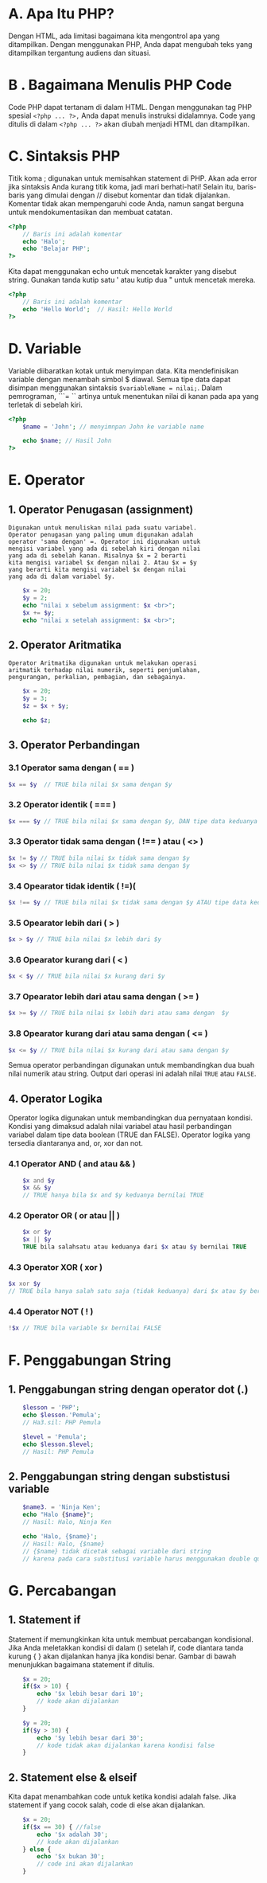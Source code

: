 # A. Apa Itu PHP?

Dengan HTML, ada limitasi bagaimana kita mengontrol apa yang ditampilkan. Dengan menggunakan PHP, Anda dapat mengubah teks yang ditampilkan tergantung audiens dan situasi.

# B . Bagaimana Menulis PHP Code

Code PHP dapat tertanam di dalam HTML. Dengan menggunakan tag PHP spesial ```<?php ... ?>,``` Anda dapat menulis instruksi didalamnya. Code yang ditulis di dalam ```<?php ... ?>``` akan diubah menjadi HTML dan ditampilkan.

# C. Sintaksis PHP

Titik koma ; digunakan untuk memisahkan statement di PHP. Akan ada error jika sintaksis Anda kurang titik koma, jadi mari berhati-hati! Selain itu, baris-baris yang dimulai dengan // disebut komentar dan tidak dijalankan. Komentar tidak akan mempengaruhi code Anda, namun sangat berguna untuk mendokumentasikan dan membuat catatan.

```php
<?php
    // Baris ini adalah komentar
    echo 'Halo'; 
    echo 'Belajar PHP';
?>
```
Kita dapat menggunakan echo untuk mencetak karakter yang disebut string. Gunakan tanda kutip satu ' atau kutip dua " untuk mencetak mereka.

```php
<?php
    // Baris ini adalah komentar
    echo 'Hello World';  // Hasil: Hello World
?>
```

# D. Variable

Variable diibaratkan kotak untuk menyimpan data. Kita mendefinisikan variable dengan menambah simbol $ diawal. Semua tipe data dapat disimpan menggunakan sintaksis ```$variableName = nilai;```. Dalam pemrograman, ```= `` artinya untuk menentukan nilai di kanan pada apa yang terletak di sebelah kiri.  

```php
<?php 
    $name = 'John'; // menyimnpan John ke variable name

    echo $name; // Hasil John
?>
```

# E. Operator

## 1. Operator Penugasan (assignment)
    Digunakan untuk menuliskan nilai pada suatu variabel. 
    Operator penugasan yang paling umum digunakan adalah 
    operator 'sama dengan' =. Operator ini digunakan untuk 
    mengisi variabel yang ada di sebelah kiri dengan nilai 
    yang ada di sebelah kanan. Misalnya $x = 2 berarti 
    kita mengisi variabel $x dengan nilai 2. Atau $x = $y 
    yang berarti kita mengisi variabel $x dengan nilai 
    yang ada di dalam variabel $y.

```php
    $x = 20;
    $y = 2;
    echo "nilai x sebelum assignment: $x <br>";
    $x += $y;
    echo "nilai x setelah assignment: $x <br>";
```

## 2. Operator Aritmatika
    Operator Aritmatika digunakan untuk melakukan operasi 
    aritmatik terhadap nilai numerik, seperti penjumlahan, 
    pengurangan, perkalian, pembagian, dan sebagainya.

```php
    $x = 20;
    $y = 3;
    $z = $x + $y;

    echo $z;
```

## 3. Operator Perbandingan


### 3.1 Operator sama dengan ( == )

```php 
$x == $y  // TRUE bila nilai $x sama dengan $y 
```


### 3.2 Operator identik ( === )

```php
$x === $y // TRUE bila nilai $x sama dengan $y, DAN tipe data keduanya sama
```


### 3.3 Operator tidak sama dengan ( !== ) atau ( <> )

```php
$x != $y // TRUE bila nilai $x tidak sama dengan $y
$x <> $y // TRUE bila nilai $x tidak sama dengan $y
```


### 3.4 Opearator tidak identik ( !=)(

```php
$x !== $y // TRUE bila nilai $x tidak sama dengan $y ATAU tipe data keduanya berbeda
```

### 3.5 Opearator lebih dari ( > )
```php
$x > $y // TRUE bila nilai $x lebih dari $y
```


### 3.6 Opearator kurang dari ( < )
```php
$x < $y	// TRUE bila nilai $x kurang dari $y
```


### 3.7 Opearator lebih dari atau sama dengan ( >= )

```php
$x >= $y // TRUE bila nilai $x lebih dari atau sama dengan  $y
```

### 3.8 Opearator kurang dari atau sama dengan ( <= )

```php
$x <= $y // TRUE bila nilai $x kurang dari atau sama dengan $y
```

Semua operator perbandingan digunakan untuk membandingkan dua buah nilai numerik atau string. Output dari operasi ini adalah nilai ``TRUE`` atau ``FALSE``.

## 4. Operator Logika

Operator logika digunakan untuk membandingkan dua pernyataan kondisi. 
Kondisi yang dimaksud adalah nilai variabel atau hasil perbandingan variabel
dalam tipe data boolean (TRUE dan FALSE). Operator logika yang tersedia
diantaranya and, or, xor dan not.

### 4.1 Operator AND ( and atau && )
```php
    $x and $y
    $x && $y	
    // TRUE hanya bila $x and $y keduanya bernilai TRUE
```

### 4.2 Operator OR ( or atau || ) 

```php
    $x or $y
    $x || $y	
    TRUE bila salahsatu atau keduanya dari $x atau $y bernilai TRUE
```

### 4.3 Operator XOR ( xor )
```php
$x xor $y	
// TRUE bila hanya salah satu saja (tidak keduanya) dari $x atau $y bernilai TRUE
```

### 4.4 Operator NOT ( ! )

```php
!$x	// TRUE bila variable $x bernilai FALSE
```


# F. Penggabungan String

## 1. Penggabungan string dengan operator dot (.)

```php
    $lesson = 'PHP';
    echo $lesson.'Pemula';
    // Ha3.sil: PHP Pemula

    $level = 'Pemula';
    echo $lesson.$level;
    // Hasil: PHP Pemula
```

## 2. Penggabungan string dengan substistusi variable

```php
    $name3. = 'Ninja Ken';
    echo "Halo {$name}"; 
    // Hasil: Halo, Ninja Ken

    echo 'Halo, {$name}';
    // Hasil: Halo, {$name}
    // {$name} tidak dicetak sebagai variable dari string
    // karena pada cara substitusi variable harus menggunakan double quote
```

# G. Percabangan

## 1. Statement if

Statement if memungkinkan kita untuk membuat percabangan kondisional. Jika Anda meletakkan kondisi di dalam () setelah if, code diantara tanda kurung { } akan dijalankan hanya jika kondisi benar. Gambar di bawah menunjukkan bagaimana statement if ditulis.

```php 
    $x = 20;
    if($x > 10) {
        echo '$x lebih besar dari 10'; 
        // kode akan dijalankan
    }

    $y = 20;
    if($y > 30) {
        echo '$y lebih besar dari 30'; 
        // kode tidak akan dijalankan karena kondisi false
    }
```
## 2. Statement else & elseif
Kita dapat menambahkan code untuk ketika kondisi adalah false. Jika statement if yang cocok salah, code di else akan dijalankan.

```php 
    $x = 20;
    if($x == 30) { //false
        echo '$x adalah 30'; 
        // kode akan dijalankan
    } else {
        echo '$x bukan 30';
        // code ini akan dijalankan
    }

```





